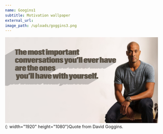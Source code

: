 ```yaml
---
name: Googins1
subtitle: Motivation wallpaper
external_url:
image_path: /uploads/goggins3.png
---
```


![](/uploads/goggins3.png){: width="1920" height="1080"}Quote from David Goggins.